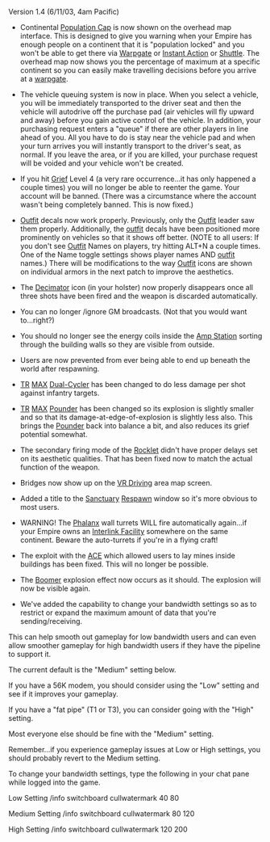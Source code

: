 Version 1.4 (6/11/03, 4am Pacific)

- Continental [Population Cap](../terminology/Population_Lock.mdtion_lock.md) is
  now shown on the overhead map interface. This is designed to give you warning
  when your Empire has enough people on a continent that it is "population
  locked" and you won't be able to get there via
  [Warpgate](../locations/Warpgate.md) or
  [Instant Action](../terminology/Instant_Action.md) or
  [Shuttle](../terminology/HART.md). The overhead map now shows you the
  percentage of maximum at a specific continent so you can easily make
  travelling decisions before you arrive at a
  [warpgate](../locations/Warpgate.md).

<!-- -->

- The vehicle queuing system is now in place. When you select a vehicle, you
  will be immediately transported to the driver seat and then the vehicle will
  autodrive off the purchase pad (air vehicles will fly upward and away) before
  you gain active control of the vehicle. In addition, your purchasing request
  enters a "queue" if there are other players in line ahead of you. All you have
  to do is stay near the vehicle pad and when your turn arrives you will
  instantly transport to the driver's seat, as normal. If you leave the area, or
  if you are killed, your purchase request will be voided and your vehicle won't
  be created.

<!-- -->

- If you hit [Grief](Grief.md) Level 4 (a very rare occurrence...it has only
  happened a couple times) you will no longer be able to reenter the game. Your
  account will be banned. (There was a circumstance where the account wasn't
  being completely banned. This is now fixed.)

<!-- -->

- [Outfit](../terminology/Outfit.md) decals now work properly. Previously, only
  the [Outfit](../terminology/Outfit.md) leader saw them properly. Additionally,
  the [outfit](../terminology/Outfit.md) decals have been positioned more
  prominently on vehicles so that it shows off better. (NOTE to all users: If
  you don't see [Outfit](../terminology/Outfit.md) Names on players, try hitting
  ALT+N a couple times. One of the Name toggle settings shows player names AND
  [outfit](../terminology/Outfit.md) names.) There will be modifications to the
  way [Outfit](../terminology/Outfit.md) icons are shown on individual armors in
  the next patch to improve the aesthetics.

<!-- -->

- The [Decimator](../weapons/Decimator.md) icon (in your holster) now properly
  disappears once all three shots have been fired and the weapon is discarded
  automatically.

<!-- -->

- You can no longer /ignore GM broadcasts. (Not that you would want to...right?)

<!-- -->

- You should no longer see the energy coils inside the
  [Amp Station](../locations/Amp_Station.md) sorting through the building walls
  so they are visible from outside.

<!-- -->

- Users are now prevented from ever being able to end up beneath the world after
  respawning.

<!-- -->

- [TR](../etc/Terran_Republic.md) [MAX](../items/Mechanized_Assault_Exo-Suit.md)
  [Dual-Cycler](../items/Dual-Cycler.md) has been changed to do less damage per
  shot against infantry targets.

<!-- -->

- [TR](../etc/Terran_Republic.md) [MAX](../items/Mechanized_Assault_Exo-Suit.md)
  [Pounder](../items/Pounder.md) has been changed so its explosion is slightly
  smaller and so that its damage-at-edge-of-explosion is slightly less also.
  This brings the [Pounder](../items/Pounder.md) back into balance a bit, and
  also reduces its grief potential somewhat.

<!-- -->

- The secondary firing mode of the [Rocklet](../weapons/Rocklet_Rifle.md) didn't
  have proper delays set on its aesthetic qualities. That has been fixed now to
  match the actual function of the weapon.

<!-- -->

- Bridges now show up on the [VR Driving](../locations/VR_Training.md) area map
  screen.

<!-- -->

- Added a title to the [Sanctuary](../locations/Sanctuary.md)
  [Respawn](../terminology/Respawn.md) window so it's more obvious to most
  users.

<!-- -->

- WARNING! The [Phalanx](../items/Phalanx.md) wall turrets WILL fire
  automatically again...if your Empire owns an
  [Interlink Facility](../terminology/Interlink.md) somewhere on the same
  continent. Beware the auto-turrets if you're in a flying craft!

<!-- -->

- The exploit with the [ACE](../weapons/Adaptive_Construction_Engine.md) which
  allowed users to lay mines inside buildings has been fixed. This will no
  longer be possible.

<!-- -->

- The [Boomer](../Boomer.md) explosion effect now occurs as it should. The
  explosion will now be visible again.

<!-- -->

- We've added the capability to change your bandwidth settings so as to restrict
  or expand the maximum amount of data that you're sending/receiving.

This can help smooth out gameplay for low bandwidth users and can even allow
smoother gameplay for high bandwidth users if they have the pipeline to support
it.

The current default is the "Medium" setting below.

If you have a 56K modem, you should consider using the "Low" setting and see if
it improves your gameplay.

If you have a "fat pipe" (T1 or T3), you can consider going with the "High"
setting.

Most everyone else should be fine with the "Medium" setting.

Remember...if you experience gameplay issues at Low or High settings, you should
probably revert to the Medium setting.

To change your bandwidth settings, type the following in your chat pane while
logged into the game.

Low Setting /info switchboard cullwatermark 40 80

Medium Setting /info switchboard cullwatermark 80 120

High Setting /info switchboard cullwatermark 120 200

<!--[category:Patches](category:Patches.md)-->
